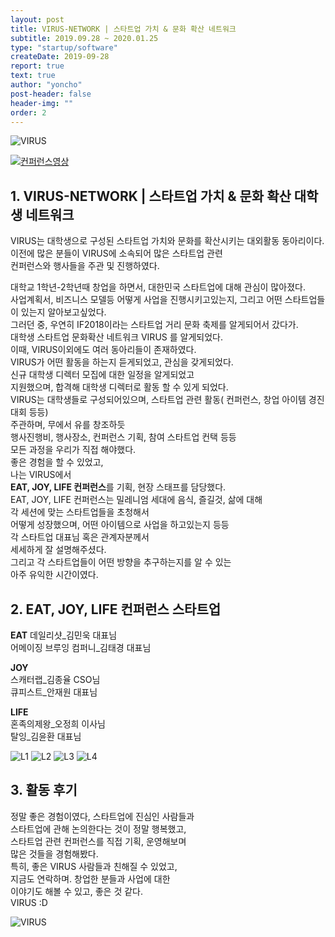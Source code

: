 ```yaml
---
layout: post
title: VIRUS-NETWORK | 스타트업 가치 & 문화 확산 네트워크
subtitle: 2019.09.28 ~ 2020.01.25
type: "startup/software"
createDate: 2019-09-28
report: true
text: true
author: "yoncho"
post-header: false
header-img: ""
order: 2
---
```


![VIRUS](https://user-images.githubusercontent.com/44021629/123779698-68252880-d90d-11eb-8a39-2e8d60f017b0.jpg)

[![컨퍼런스영상](https://img.youtube.com/vi/AKz8nRV7l0U/0.jpg)](https://youtu.be/AKz8nRV7l0U?t=0s)

## 1. VIRUS-NETWORK | 스타트업 가치 & 문화 확산 대학생 네트워크
VIRUS는 대학생으로 구성된 스타트업 가치와 문화를 확산시키는 대외활동 동아리이다.  
이전에 많은 분들이 VIRUS에 소속되어 많은 스타트업 관련  
컨퍼런스와 행사들을 주관 및 진행하였다.   
  
대학교 1학년-2학년때 창업을 하면서, 대한민국 스타트업에 대해 관심이 많아졌다.  
사업계획서, 비즈니스 모델등 어떻게 사업을 진행시키고있는지, 그리고 어떤 스타트업들이 있는지 알아보고싶었다.  
그러던 중, 우연히 IF2018이라는 스타트업 거리 문화 축제를 알게되어서 갔다가.  
대학생 스타트업 문화확산 네트워크 VIRUS 를 알게되었다.  
이때, VIRUS이외에도 여러 동아리들이 존재하였다.  
VIRUS가 어떤 활동을 하는지 듣게되었고, 관심을 갖게되었다.  
신규 대학생 디렉터 모집에 대한 일정을 알게되었고  
지원했으며, 합격해 대학생 디렉터로 활동 할 수 있게 되었다.  
VIRUS는 대학생들로 구성되어있으며, 스타트업 관련 활동( 컨퍼런스, 창업 아이템 경진대회 등등)  
주관하며, 무에서 유를 창조하듯  
행사진행비, 행사장소, 컨퍼런스 기획, 참여 스타트업 컨택 등등  
모든 과정을 우리가 직접 해야했다.  
좋은 경험을 할 수 있었고,  
나는 VIRUS에서  
**EAT, JOY, LIFE 컨퍼런스**를 기획, 현장 스태프를 담당했다.  
EAT, JOY, LIFE 컨퍼런스는 밀레니엄 세대에 음식, 즐길것, 삶에 대해  
각 세션에 맞는 스타트업들을 초청해서  
어떻게 성장했으며, 어떤 아이템으로 사업을 하고있는지 등등  
각 스타트업 대표님 혹은 관계자분께서  
세세하게 잘 설명해주셨다.  
그리고 각 스타트업들이 어떤 방향을 추구하는지를 알 수 있는  
아주 유익한 시간이였다.  

## 2. EAT, JOY, LIFE 컨퍼런스 스타트업
**EAT**
데일리샷_김민욱 대표님  
어메이징 브루잉 컴퍼니_김태경 대표님  

**JOY**  
스캐터랩_김종율 CSO님  
큐피스트_안재원 대표님  

**LIFE**  
혼족의제왕_오정희 이사님  
탈잉_김윤환 대표님  


![L1](https://user-images.githubusercontent.com/44021629/123943769-6e7fd700-d9d7-11eb-8ed0-35ab3dc17f90.jpg)
![L2](https://user-images.githubusercontent.com/44021629/123943777-70499a80-d9d7-11eb-9361-841370c2c7d7.jpg)
![L3](https://user-images.githubusercontent.com/44021629/123943783-70e23100-d9d7-11eb-89a9-4b0f7f6d3332.jpg)
![L4](https://user-images.githubusercontent.com/44021629/123943788-72abf480-d9d7-11eb-9e28-33896af46e9a.jpg)



## 3. 활동 후기
정말 좋은 경험이였다, 스타트업에 진심인 사람들과  
스타트업에 관해 논의한다는 것이 정말 행복했고,  
스타트업 관련 컨퍼런스를 직접 기획, 운영해보며  
많은 것들을 경험해봤다.  
특히, 좋은 VIRUS 사람들과 친해질 수 있었고,  
지금도 연락하며. 창업한 분들과 사업에 대한  
이야기도 해볼 수 있고, 좋은 것 같다.  
VIRUS :D  

![VIRUS](https://user-images.githubusercontent.com/44021629/123779698-68252880-d90d-11eb-8a39-2e8d60f017b0.jpg)